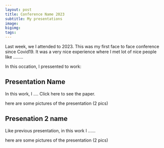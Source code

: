 ```yaml
---
layout: post
title: Conference Name 2023
subtitle: My presentations
image: 
bigimg: 
tags: 
---
```


Last week, we I attended to <conference name> 2023. This was my first face to face conference since Covid19.
It was a very nice experience where I met lot of nice people like ........

In this occation, I pressented to work:

## Presentation Name

In this work, I ....<abstract>
Click here to see the paper.

here are some pictures of the presentation (2 pics) 


## Presenation 2 name

Like previous presentation, in this work I ......

here are some pictures of the presentation (2 pics) 

